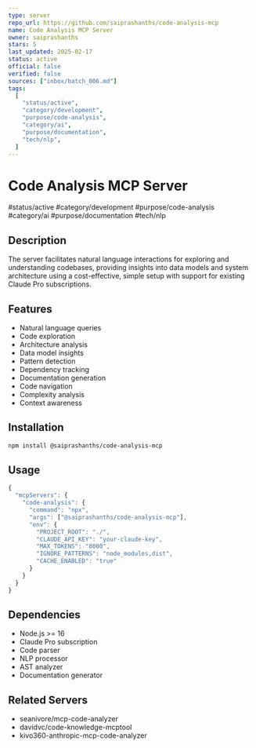 ```yaml
---
type: server
repo_url: https://github.com/saiprashanths/code-analysis-mcp
name: Code Analysis MCP Server
owner: saiprashanths
stars: 5
last_updated: 2025-02-17
status: active
official: false
verified: false
sources: ["inbox/batch_006.md"]
tags:
  [
    "status/active",
    "category/development",
    "purpose/code-analysis",
    "category/ai",
    "purpose/documentation",
    "tech/nlp",
  ]
---
```


# Code Analysis MCP Server

#status/active #category/development #purpose/code-analysis #category/ai #purpose/documentation #tech/nlp

## Description

The server facilitates natural language interactions for exploring and understanding codebases, providing insights into data models and system architecture using a cost-effective, simple setup with support for existing Claude Pro subscriptions.

## Features

- Natural language queries
- Code exploration
- Architecture analysis
- Data model insights
- Pattern detection
- Dependency tracking
- Documentation generation
- Code navigation
- Complexity analysis
- Context awareness

## Installation

```bash
npm install @saiprashanths/code-analysis-mcp
```

## Usage

```javascript
{
  "mcpServers": {
    "code-analysis": {
      "command": "npx",
      "args": ["@saiprashanths/code-analysis-mcp"],
      "env": {
        "PROJECT_ROOT": "./",
        "CLAUDE_API_KEY": "your-claude-key",
        "MAX_TOKENS": "8000",
        "IGNORE_PATTERNS": "node_modules,dist",
        "CACHE_ENABLED": "true"
      }
    }
  }
}
```

## Dependencies

- Node.js >= 16
- Claude Pro subscription
- Code parser
- NLP processor
- AST analyzer
- Documentation generator

## Related Servers

- seanivore/mcp-code-analyzer
- davidvc/code-knowledge-mcptool
- kivo360-anthropic-mcp-code-analyzer

